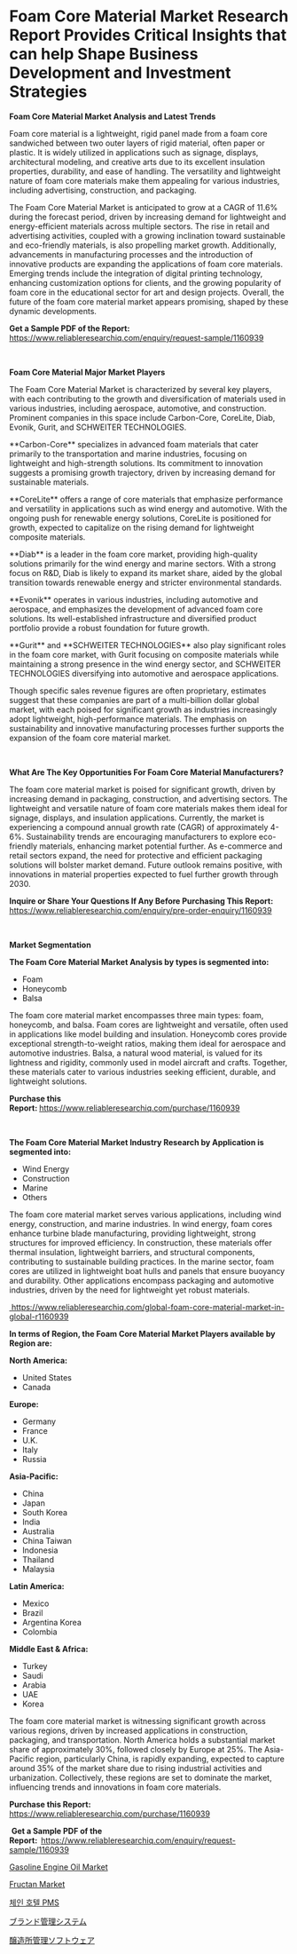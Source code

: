 <p><h1>Foam Core Material Market Research Report Provides Critical Insights that can help Shape Business Development and Investment Strategies</h1></p><p><strong>Foam Core Material Market Analysis and Latest Trends</strong></p>
<p><p>Foam core material is a lightweight, rigid panel made from a foam core sandwiched between two outer layers of rigid material, often paper or plastic. It is widely utilized in applications such as signage, displays, architectural modeling, and creative arts due to its excellent insulation properties, durability, and ease of handling. The versatility and lightweight nature of foam core materials make them appealing for various industries, including advertising, construction, and packaging.</p><p>The Foam Core Material Market is anticipated to grow at a CAGR of 11.6% during the forecast period, driven by increasing demand for lightweight and energy-efficient materials across multiple sectors. The rise in retail and advertising activities, coupled with a growing inclination toward sustainable and eco-friendly materials, is also propelling market growth. Additionally, advancements in manufacturing processes and the introduction of innovative products are expanding the applications of foam core materials. Emerging trends include the integration of digital printing technology, enhancing customization options for clients, and the growing popularity of foam core in the educational sector for art and design projects. Overall, the future of the foam core material market appears promising, shaped by these dynamic developments.</p></p>
<p><strong>Get a Sample PDF of the Report:&nbsp;</strong> <a href="https://www.reliableresearchiq.com/enquiry/request-sample/1160939">https://www.reliableresearchiq.com/enquiry/request-sample/1160939</a></p>
<p>&nbsp;</p>
<p><strong>Foam Core Material Major Market Players</strong></p>
<p><p>The Foam Core Material Market is characterized by several key players, with each contributing to the growth and diversification of materials used in various industries, including aerospace, automotive, and construction. Prominent companies in this space include Carbon-Core, CoreLite, Diab, Evonik, Gurit, and SCHWEITER TECHNOLOGIES.</p><p>**Carbon-Core** specializes in advanced foam materials that cater primarily to the transportation and marine industries, focusing on lightweight and high-strength solutions. Its commitment to innovation suggests a promising growth trajectory, driven by increasing demand for sustainable materials.</p><p>**CoreLite** offers a range of core materials that emphasize performance and versatility in applications such as wind energy and automotive. With the ongoing push for renewable energy solutions, CoreLite is positioned for growth, expected to capitalize on the rising demand for lightweight composite materials.</p><p>**Diab** is a leader in the foam core market, providing high-quality solutions primarily for the wind energy and marine sectors. With a strong focus on R&D, Diab is likely to expand its market share, aided by the global transition towards renewable energy and stricter environmental standards.</p><p>**Evonik** operates in various industries, including automotive and aerospace, and emphasizes the development of advanced foam core solutions. Its well-established infrastructure and diversified product portfolio provide a robust foundation for future growth.</p><p>**Gurit** and **SCHWEITER TECHNOLOGIES** also play significant roles in the foam core market, with Gurit focusing on composite materials while maintaining a strong presence in the wind energy sector, and SCHWEITER TECHNOLOGIES diversifying into automotive and aerospace applications.</p><p>Though specific sales revenue figures are often proprietary, estimates suggest that these companies are part of a multi-billion dollar global market, with each poised for significant growth as industries increasingly adopt lightweight, high-performance materials. The emphasis on sustainability and innovative manufacturing processes further supports the expansion of the foam core material market.</p></p>
<p>&nbsp;</p>
<p><strong>What Are The Key Opportunities For Foam Core Material Manufacturers?</strong></p>
<p><p>The foam core material market is poised for significant growth, driven by increasing demand in packaging, construction, and advertising sectors. The lightweight and versatile nature of foam core materials makes them ideal for signage, displays, and insulation applications. Currently, the market is experiencing a compound annual growth rate (CAGR) of approximately 4-6%. Sustainability trends are encouraging manufacturers to explore eco-friendly materials, enhancing market potential further. As e-commerce and retail sectors expand, the need for protective and efficient packaging solutions will bolster market demand. Future outlook remains positive, with innovations in material properties expected to fuel further growth through 2030.</p></p>
<p><strong>Inquire or Share Your Questions If Any Before Purchasing This Report:</strong> <a href="https://www.reliableresearchiq.com/enquiry/pre-order-enquiry/1160939">https://www.reliableresearchiq.com/enquiry/pre-order-enquiry/1160939</a></p>
<p>&nbsp;</p>
<p><strong>Market Segmentation</strong></p>
<p><strong>The Foam Core Material Market Analysis by types is segmented into:</strong></p>
<p><ul><li>Foam</li><li>Honeycomb</li><li>Balsa</li></ul></p>
<p><p>The foam core material market encompasses three main types: foam, honeycomb, and balsa. Foam cores are lightweight and versatile, often used in applications like model building and insulation. Honeycomb cores provide exceptional strength-to-weight ratios, making them ideal for aerospace and automotive industries. Balsa, a natural wood material, is valued for its lightness and rigidity, commonly used in model aircraft and crafts. Together, these materials cater to various industries seeking efficient, durable, and lightweight solutions.</p></p>
<p><strong>Purchase this Report:&nbsp;</strong><a href="https://www.reliableresearchiq.com/purchase/1160939">https://www.reliableresearchiq.com/purchase/1160939</a></p>
<p>&nbsp;</p>
<p><strong>The Foam Core Material Market Industry Research by Application is segmented into:</strong></p>
<p><ul><li>Wind Energy</li><li>Construction</li><li>Marine</li><li>Others</li></ul></p>
<p><p>The foam core material market serves various applications, including wind energy, construction, and marine industries. In wind energy, foam cores enhance turbine blade manufacturing, providing lightweight, strong structures for improved efficiency. In construction, these materials offer thermal insulation, lightweight barriers, and structural components, contributing to sustainable building practices. In the marine sector, foam cores are utilized in lightweight boat hulls and panels that ensure buoyancy and durability. Other applications encompass packaging and automotive industries, driven by the need for lightweight yet robust materials.</p></p>
<p><a href="https://www.reliableresearchiq.com/global-foam-core-material-market-in-global-r1160939">&nbsp;https://www.reliableresearchiq.com/global-foam-core-material-market-in-global-r1160939</a></p>
<p><strong>In terms of Region, the Foam Core Material Market Players available by Region are:</strong></p>
<p>
    <p> <strong> North America: </strong>
        <ul>
            <li>United States</li>
            <li>Canada</li>
        </ul>
        </p> 
    <p> <strong> Europe: </strong>
        <ul>
            <li>Germany</li>
            <li>France</li>
            <li>U.K.</li>
            <li>Italy</li>
            <li>Russia</li>
        </ul>
        </p> 
    <p> <strong> Asia-Pacific: </strong>
        <ul>
            <li>China</li>
            <li>Japan</li>
            <li>South Korea</li>
            <li>India</li>
            <li>Australia</li>
            <li>China Taiwan</li>
            <li>Indonesia</li>
            <li>Thailand</li>
            <li>Malaysia</li>
        </ul>
        </p> 
    <p> <strong> Latin America: </strong>
        <ul>
            <li>Mexico</li>
            <li>Brazil</li>
            <li>Argentina Korea</li>
            <li>Colombia</li>
        </ul>
        </p> 
    <p> <strong> Middle East & Africa: </strong>
        <ul>
            <li>Turkey</li>
            <li>Saudi</li>
            <li>Arabia</li>
            <li>UAE</li>
            <li>Korea</li>
        </ul>
    </p>
    </p>
<p><p>The foam core material market is witnessing significant growth across various regions, driven by increased applications in construction, packaging, and transportation. North America holds a substantial market share of approximately 30%, followed closely by Europe at 25%. The Asia-Pacific region, particularly China, is rapidly expanding, expected to capture around 35% of the market share due to rising industrial activities and urbanization. Collectively, these regions are set to dominate the market, influencing trends and innovations in foam core materials.</p></p>
<p><strong>Purchase this Report: </strong><a href="https://www.reliableresearchiq.com/purchase/1160939">https://www.reliableresearchiq.com/purchase/1160939</a></p>
<p>&nbsp;<strong>Get a Sample PDF of the Report:&nbsp;&nbsp;</strong><a href="https://www.reliableresearchiq.com/enquiry/request-sample/1160939">https://www.reliableresearchiq.com/enquiry/request-sample/1160939</a></p>
<p><strong></strong></p>
<p><p><a href="https://issuu.com/reportprime-2/docs/gasoline-engine-oil-market-size-203_1ee7c1eb53933e">Gasoline Engine Oil Market</a></p><p><a href="https://www.linkedin.com/pulse/fructan-market-research-report-exploring-size-revenue-analysis-exjtf?trackingId=bvzcVyJqSKSA91n5YWeN5w%3D%3D">Fructan Market</a></p><p><a href="https://medium.com/@nargishussain12/%EC%84%B8%EA%B3%84-chain-hotel-pms-market-%EC%9D%80-2024%EC%97%90%EC%84%9C-2031%EB%A1%9C-%EC%97%B0%ED%8F%89%EA%B7%A0-%EC%A6%9D%EA%B0%80%EC%9C%A8%EC%9D%84-%EB%B3%B4%EC%9D%BC-%EA%B2%83%EC%9C%BC%EB%A1%9C-%EC%98%88%EC%83%81%EB%90%A9%EB%8B%88%EB%8B%A4-50f9a9673186">체인 호텔 PMS</a></p><p><a href="https://medium.com/@kathleencrooks2003/brand-management-systems-market-%E3%81%AE%E3%82%B0%E3%83%AD%E3%83%BC%E3%83%90%E3%83%AB%E5%B8%82%E5%A0%B4%E6%A6%82%E8%A6%81%E3%81%AF-%E4%B8%96%E7%95%8C%E3%81%8A%E3%82%88%E3%81%B3%E4%B8%BB%E8%A6%81%E5%B8%82%E5%A0%B4%E3%81%AB%E3%81%8A%E3%81%91%E3%82%8B%E6%A5%AD%E7%95%8C%E3%81%AB%E5%BD%B1%E9%9F%BF%E3%82%92%E4%B8%8E%E3%81%88%E3%82%8B%E4%B8%BB%E8%A6%81%E3%81%AA%E3%83%88%E3%83%AC%E3%83%B3%E3%83%89%E3%81%AB%E3%81%A4%E3%81%84%E3%81%A6-%E7%8B%AC%E8%87%AA%E3%81%AE%E8%A6%96%E7%82%B9%E3%82%92%E6%8F%90%E4%BE%9B%E3%81%97%E3%81%BE%E3%81%99-531c598b4dbf">ブランド管理システム</a></p><p><a href="https://medium.com/@kathleencrooks2003/brewery-management-software-market-%E3%81%AE%E3%82%B0%E3%83%AD%E3%83%BC%E3%83%90%E3%83%AB%E5%B8%82%E5%A0%B4%E6%A6%82%E8%A6%81%E3%81%AF-%E4%B8%96%E7%95%8C%E3%81%8A%E3%82%88%E3%81%B3%E4%B8%BB%E8%A6%81%E5%B8%82%E5%A0%B4%E3%81%AB%E3%81%8A%E3%81%91%E3%82%8B%E6%A5%AD%E7%95%8C%E3%81%AB%E5%BD%B1%E9%9F%BF%E3%82%92%E4%B8%8E%E3%81%88%E3%82%8B%E4%B8%BB%E8%A6%81%E3%81%AA%E3%83%88%E3%83%AC%E3%83%B3%E3%83%89%E3%81%AB%E3%81%A4%E3%81%84%E3%81%A6-%E7%8B%AC%E8%87%AA%E3%81%AE%E8%A6%96%E7%82%B9%E3%82%92%E6%8F%90%E4%BE%9B%E3%81%97%E3%81%BE%E3%81%99-9d1ef10744c0">醸造所管理ソフトウェア</a></p></p>